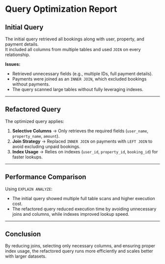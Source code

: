 # Query Optimization Report

## Initial Query
The initial query retrieved all bookings along with user, property, and payment details.  
It included all columns from multiple tables and used `JOIN` on every relationship.  

**Issues:**
- Retrieved unnecessary fields (e.g., multiple IDs, full payment details).
- Payments were joined as an `INNER JOIN`, which excluded bookings without payments.
- The query scanned large tables without fully leveraging indexes.

---

## Refactored Query
The optimized query applies:
1. **Selective Columns** → Only retrieves the required fields (`user_name`, `property_name`, `amount`).
2. **Join Strategy** → Replaced `INNER JOIN` on payments with `LEFT JOIN` to avoid excluding unpaid bookings.
3. **Index Usage** → Relies on indexes (`user_id`, `property_id`, `booking_id`) for faster lookups.

---

## Performance Comparison
Using `EXPLAIN ANALYZE`:
- The initial query showed multiple full table scans and higher execution cost.  
- The refactored query reduced execution time by avoiding unnecessary joins and columns, while indexes improved lookup speed.

---

## Conclusion
By reducing joins, selecting only necessary columns, and ensuring proper index usage, the refactored query runs more efficiently and scales better with larger datasets.
